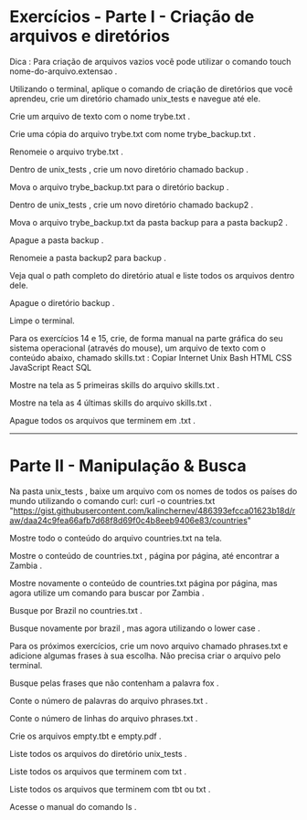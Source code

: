 # Exercícios - Parte I - Criação de arquivos e diretórios

Dica : Para criação de arquivos vazios você pode utilizar o comando touch nome-do-arquivo.extensao .

Utilizando o terminal, aplique o comando de criação de diretórios que você aprendeu, crie um diretório chamado unix_tests e navegue até ele.

Crie um arquivo de texto com o nome trybe.txt .

Crie uma cópia do arquivo trybe.txt com nome trybe_backup.txt .

Renomeie o arquivo trybe.txt .

Dentro de unix_tests , crie um novo diretório chamado backup .

Mova o arquivo trybe_backup.txt para o diretório backup .

Dentro de unix_tests , crie um novo diretório chamado backup2 .

Mova o arquivo trybe_backup.txt da pasta backup para a pasta backup2 .

Apague a pasta backup .

Renomeie a pasta backup2 para backup .

Veja qual o path completo do diretório atual e liste todos os arquivos dentro dele.

Apague o diretório backup .

Limpe o terminal.

Para os exercícios 14 e 15, crie, de forma manual na parte gráfica do seu sistema operacional (através do mouse), um arquivo de texto com o conteúdo abaixo, chamado skills.txt :
Copiar
Internet
Unix
Bash
HTML
CSS
JavaScript
React
SQL

Mostre na tela as 5 primeiras skills do arquivo skills.txt .

Mostre na tela as 4 últimas skills do arquivo skills.txt .

Apague todos os arquivos que terminem em .txt .

----------------------------------------------------------------------------------------------------------

# Parte II - Manipulação & Busca

Na pasta unix_tests , baixe um arquivo com os nomes de todos os países do mundo utilizando o comando curl:
curl -o countries.txt "https://gist.githubusercontent.com/kalinchernev/486393efcca01623b18d/raw/daa24c9fea66afb7d68f8d69f0c4b8eeb9406e83/countries"

Mostre todo o conteúdo do arquivo countries.txt na tela.

Mostre o conteúdo de countries.txt , página por página, até encontrar a Zambia .

Mostre novamente o conteúdo de countries.txt página por página, mas agora utilize um comando para buscar por Zambia .

Busque por Brazil no countries.txt .

Busque novamente por brazil , mas agora utilizando o lower case .

Para os próximos exercícios, crie um novo arquivo chamado phrases.txt e adicione algumas frases à sua escolha. Não precisa criar o arquivo pelo terminal.

Busque pelas frases que não contenham a palavra fox .

Conte o número de palavras do arquivo phrases.txt .

Conte o número de linhas do arquivo phrases.txt .

Crie os arquivos empty.tbt e empty.pdf .

Liste todos os arquivos do diretório unix_tests .

Liste todos os arquivos que terminem com txt .

Liste todos os arquivos que terminem com tbt ou txt .

Acesse o manual do comando ls .
